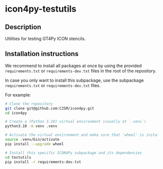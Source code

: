 # icon4py-testutils

## Description

Utilities for testing GT4Py ICON stencils.

## Installation instructions

We recommend to install all packages at once by using the provided `requirements.txt` or `requirements-dev.txt` files in the root of the repository.

In case you only want to install this subpackage, use the subpackage `requirements.txt` or `requirements-dev.txt` files.

For example:

```bash
# Clone the repository
git clone git@github.com:C2SM/icon4py.git
cd icon4py

# Create a (Python 3.10) virtual environment (usually at `.venv`)
python3.10 -m venv .venv

# Activate the virtual environment and make sure that 'wheel' is installed
source .venv/bin/activate
pip install --upgrade wheel

# Install this specific ICON4Py subpackage and its dependencies
cd testutils
pip install -r requirements-dev.txt
```
